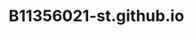 # B11356021-st.github.io

<html lang="zh-Hant">
<head>
    <meta charset="UTF-8">
    <meta name="viewport" content="width=device-width, initial-scale=1.0">
    <title>SEVENTEEN 韓國團體介紹</title>
    <style>
        * {
            margin: 0;
            padding: 0;
            box-sizing: border-box;
        }

        body {
            font-family: 'Arial', sans-serif;
            background: linear-gradient(135deg, #ffc1e3, #87ceeb, #ffb3d9, #b3e0ff);
            background-size: 400% 400%;
            animation: gradientShift 8s ease infinite;
            min-height: 100vh;
            padding: 20px;
        }

        @keyframes gradientShift {
            0% { background-position: 0% 50%; }
            50% { background-position: 100% 50%; }
            100% { background-position: 0% 50%; }
        }

        .container {
            max-width: 1000px;
            margin: 0 auto;
            background: rgba(255, 255, 255, 0.95);
            backdrop-filter: blur(10px);
            border-radius: 20px;
            box-shadow: 0 15px 35px rgba(0, 0, 0, 0.2);
            border: 2px solid rgba(255, 182, 193, 0.4);
            overflow: hidden;
        }

        /* 導航欄樣式 */
        .navbar {
            background: linear-gradient(45deg, #ffb6c1, #87ceeb);
            padding: 1rem 0;
            text-align: center;
        }

        .nav-buttons {
            display: flex;
            justify-content: center;
            gap: 1rem;
        }

        .nav-btn {
            background: rgba(255, 255, 255, 0.9);
            border: none;
            padding: 0.8rem 2rem;
            border-radius: 25px;
            color: #6495ed;
            font-weight: bold;
            cursor: pointer;
            transition: all 0.3s ease;
            font-size: 1rem;
        }

        .nav-btn:hover {
            background: white;
            transform: translateY(-2px);
            box-shadow: 0 5px 15px rgba(0, 0, 0, 0.2);
        }

        .nav-btn.active {
            background: #6495ed;
            color: white;
        }

        /* 頁面內容樣式 */
        .page {
            display: none;
            padding: 2.5rem;
            min-height: 500px;
        }

        .page.active {
            display: block;
        }

        .page-header {
            text-align: center;
            margin-bottom: 2rem;
        }

        .page-title {
            background: linear-gradient(45deg, #ffb6c1, #87ceeb);
            -webkit-background-clip: text;
            -webkit-text-fill-color: transparent;
            background-clip: text;
            font-size: 2.5rem;
            font-weight: bold;
            margin-bottom: 1rem;
        }

        .page-subtitle {
            color: #6495ed;
            font-size: 1.2rem;
            margin-bottom: 1.5rem;
        }

        /* 第一頁 - 團體介紹 */
        .intro-content {
            display: flex;
            align-items: center;
            gap: 2rem;
            margin-bottom: 2rem;
        }

        .profile-image {
            width: 150px;
            height: 150px;
            border-radius: 50%;
            border: 4px solid #ffb6c1;
            background: linear-gradient(45deg, #ffb6c1, #87ceeb);
            display: flex;
            align-items: center;
            justify-content: center;
            font-size: 3rem;
            color: white;
            font-weight: bold;
            flex-shrink: 0;
        }

        .intro-text {
            flex: 1;
            line-height: 1.8;
            color: #444;
            font-size: 1.1rem;
        }

        .stats-grid {
            display: grid;
            grid-template-columns: repeat(auto-fit, minmax(200px, 1fr));
            gap: 1.5rem;
            margin-top: 2rem;
        }

        .stat-item {
            background: linear-gradient(45deg, #ffe4e1, #e6f3ff);
            padding: 1.5rem;
            border-radius: 15px;
            text-align: center;
            border: 1px solid rgba(255, 182, 193, 0.3);
            transition: transform 0.3s ease;
        }

        .stat-item:hover {
            transform: translateY(-5px);
        }

        .stat-number {
            font-size: 2rem;
            font-weight: bold;
            color: #ffb6c1;
            margin-bottom: 0.5rem;
        }

        .stat-label {
            color: #6495ed;
            font-weight: bold;
        }

        /* 第二頁 - 成員介紹 */
        .members-grid {
            display: grid;
            grid-template-columns: repeat(auto-fit, minmax(280px, 1fr));
            gap: 1.5rem;
        }

        .team-section {
            background: linear-gradient(45deg, #ffe4e1, #e6f3ff);
            border-radius: 15px;
            padding: 1.5rem;
            border: 1px solid rgba(255, 182, 193, 0.3);
        }

        .team-title {
            color: #ffb6c1;
            font-size: 1.3rem;
            font-weight: bold;
            margin-bottom: 1rem;
            text-align: center;
        }

        .member-list {
            display: flex;
            flex-direction: column;
            gap: 0.8rem;
        }

        .member-item {
            background: white;
            padding: 1rem;
            border-radius: 10px;
            color: #6495ed;
            font-weight: 500;
            text-align: center;
            transition: all 0.3s ease;
        }

        .member-item:hover {
            transform: scale(1.02);
            box-shadow: 0 5px 15px rgba(255, 182, 193, 0.3);
        }

        /* 第三頁 - 作品與連結 */
        .content-grid {
            display: grid;
            grid-template-columns: 1fr 1fr;
            gap: 2rem;
        }

        .content-section {
            background: linear-gradient(45deg, #ffe4e1, #e6f3ff);
            border-radius: 15px;
            padding: 2rem;
            border: 1px solid rgba(255, 182, 193, 0.3);
        }

        .section-title {
            color: #ffb6c1;
            font-size: 1.4rem;
            font-weight: bold;
            margin-bottom: 1.5rem;
            text-align: center;
        }

        .song-list {
            display: flex;
            flex-direction: column;
            gap: 1rem;
        }

        .song-item {
            background: white;
            padding: 1rem 1.5rem;
            border-radius: 10px;
            color: #6495ed;
            font-weight: 500;
            text-align: center;
            transition: all 0.3s ease;
            position: relative;
            overflow: hidden;
        }

        .song-item:hover {
            transform: translateX(5px);
            box-shadow: 0 5px 15px rgba(255, 182, 193, 0.3);
        }

        .song-item::before {
            content: '♪';
            position: absolute;
            left: 1rem;
            color: #ffb6c1;
            font-size: 1.2rem;
        }

        .contact-buttons {
            display: flex;
            flex-direction: column;
            gap: 1rem;
        }

        .contact-btn {
            background: linear-gradient(45deg, #ffb6c1, #87ceeb);
            border: none;
            padding: 1rem 2rem;
            border-radius: 25px;
            color: white;
            font-weight: bold;
            font-size: 1.1rem;
            cursor: pointer;
            transition: all 0.3s ease;
        }

        .contact-btn:hover {
            transform: scale(1.05);
            box-shadow: 0 8px 20px rgba(255, 182, 193, 0.5);
        }

        .contact-btn:nth-child(2) {
            background: linear-gradient(45deg, #87ceeb, #b0e0e6);
        }

        .contact-btn:nth-child(3) {
            background: linear-gradient(45deg, #ffb6c1, #ffc0cb);
        }

        /* 響應式設計 */
        @media (max-width: 768px) {
            body {
                padding: 10px;
            }

            .page {
                padding: 1.5rem;
            }

            .nav-buttons {
                flex-direction: column;
                gap: 0.5rem;
            }

            .nav-btn {
                padding: 0.6rem 1.5rem;
                font-size: 0.9rem;
            }

            .page-title {
                font-size: 2rem;
            }

            .intro-content {
                flex-direction: column;
                text-align: center;
            }

            .profile-image {
                width: 120px;
                height: 120px;
                font-size: 2.5rem;
            }

            .stats-grid {
                grid-template-columns: 1fr;
            }

            .members-grid {
                grid-template-columns: 1fr;
            }

            .content-grid {
                grid-template-columns: 1fr;
                gap: 1.5rem;
            }
        }

        @media (max-width: 480px) {
            .page {
                padding: 1rem;
            }

            .page-title {
                font-size: 1.8rem;
            }

            .profile-image {
                width: 100px;
                height: 100px;
                font-size: 2rem;
            }

            .intro-text {
                font-size: 1rem;
            }
            
        }
    </style>
</head>
<body>
    <div class="container">
        <!-- 導航欄 -->
        <nav class="navbar">
            <div class="nav-buttons">
                <button class="nav-btn active" onclick="showPage('intro')">團體介紹</button>
                <button class="nav-btn" onclick="showPage('members')">成員介紹</button>
                <button class="nav-btn" onclick="showPage('works')">作品與連結</button>
            </div>
        </nav>

        <!-- 第一頁：團體介紹 -->
        <div id="intro" class="page active">
            <div class="page-header">
                <h1 class="page-title">SEVENTEEN</h1>
                <p class="page-subtitle">세븐틴 - 自給自足偶像團體</p>
            </div>
            
            <div class="intro-content">
                <div class="profile-image">SVT</div>
                <div class="intro-text">
                    SEVENTEEN 是韓國 PLEDIS Entertainment 於 2015 年推出的 13 人男子偶像團體，由 Hip-hop Team、Vocal Team、Performance Team 三個小分隊組成。團體以自創曲、自編舞、自製作著稱，被稱為「自給自足偶像」，在全球擁有廣大粉絲群體。他們的音樂風格多元，從清新的校園風到成熟的都市風都能駕馭，展現了極強的音樂適應性和創作能力。
                </div>
            </div>

            <div class="stats-grid">
                <div class="stat-item">
                    <div class="stat-number">13</div>
                    <div class="stat-label">團體成員</div>
                </div>
                <div class="stat-item">
                    <div class="stat-number">3</div>
                    <div class="stat-label">小分隊</div>
                </div>
                <div class="stat-item">
                    <div class="stat-number">2015</div>
                    <div class="stat-label">出道年份</div>
                </div>
                <div class="stat-item">
                    <div class="stat-number">CARAT</div>
                    <div class="stat-label">官方粉絲名</div>
                </div>
            </div>
        </div>

        <!-- 第二頁：成員介紹 -->
        <div id="members" class="page">
            <div class="page-header">
                <h1 class="page-title">成員介紹</h1>
                <p class="page-subtitle">三個小分隊的才華洋溢成員們</p>
            </div>

            <div class="members-grid">
                <div class="team-section">
                    <h3 class="team-title">🎤 Vocal Team</h3>
                    <div class="member-list">
                        <div class="member-item">JEONGHAN (윤정한)</div>
                        <div class="member-item">JOSHUA (조슈아)</div>
                        <div class="member-item">WOOZI (우지)</div>
                        <div class="member-item">DK (도겸)</div>
                        <div class="member-item">SEUNGKWAN (승관)</div>
                    </div>
                </div>

                <div class="team-section">
                    <h3 class="team-title">🎵 Hip-hop Team</h3>
                    <div class="member-list">
                        <div class="member-item">S.COUPS (에스쿱스)</div>
                        <div class="member-item">WONWOO (원우)</div>
                        <div class="member-item">MINGYU (민규)</div>
                        <div class="member-item">VERNON (버논)</div>
                    </div>
                </div>

                <div class="team-section">
                    <h3 class="team-title">💃 Performance Team</h3>
                    <div class="member-list">
                        <div class="member-item">JUN (준)</div>
                        <div class="member-item">HOSHI (호시)</div>
                        <div class="member-item">THE8 (디에잇)</div>
                        <div class="member-item">DINO (디노)</div>
                    </div>
                </div>
            </div>
        </div>

        <!-- 第三頁：作品與連結 -->
        <div id="works" class="page">
            <div class="page-header">
                <h1 class="page-title">作品與連結</h1>
                <p class="page-subtitle">熱門歌曲與官方社群平台</p>
            </div>

            <div class="content-grid">
                <div class="content-section">
                    <h3 class="section-title">代表作品</h3>
                    <div class="song-list">
                        <div class="song-item"><a href="https://www.youtube.com/watch?v=9rUFQJrCT7M ">Adore U (아낀다)</a></div>
                        <div class="song-item"> <a href="https://www.youtube.com/watch?v=J-wFp43XOrA ">Very Nice (아주 Nice)</a></div>
                        <div class="song-item"> <a href="https://www.youtube.com/watch?v=zEkg4GBQumc  ">Don't Wanna Cry (울고 싶지 않아)</a></div>
                        <div class="song-item"> <a href="https://www.youtube.com/watch?v=gRnuFC4Ualw ">Hot</a></div>
                        <div class="song-item"> <a href="https://www.youtube.com/watch?v=zSQ48zyWZrY ">God of Music</a></div>
                        <div class="song-item"> <a href="https://www.youtube.com/watch?v=ThI0pBAbFnk ">Maestro</a></div>
                        <div class="song-item"> <a href="https://www.youtube.com/watch?v=5NPe8_gDSr4 ">Love,Money,Fame</a></div>
                        <div class="song-item"> <a href="https://www.youtube.com/watch?v=pS57UX6s-xw ">Thunder</a></div>
                    </div>
                </div>

                <div class="content-section">
                    <a href="http://"></a>
                    <h3 class="section-title">官方連結</h3>
                    <div class="contact-buttons">
                        <button class="contact-btn" onclick="window.open('#', '_blank')">
                            <a href="https://www.youtube.com/@pledis17">
                                    📺 YouTube Channel
                            </a>
                        </button>
                        <button class="contact-btn" onclick="window.open('#', '_blank')">
                            <a href="https://www.instagram.com/saythename_17">
                                 📷 Instagram
                            </a>
                        </button>
                        <button class="contact-btn" onclick="window.open('#', '_blank')">
                            <a href="https://www.facebook.com/seventeennews">
                                🐦 Twitter
                            </a>
                        </button>
                    </div>
                </div>
            </div>
        </div>
    </div>

    <script>
        function showPage(pageId) {
            // 隱藏所有頁面
            const pages = document.querySelectorAll('.page');
            pages.forEach(page => {
                page.classList.remove('active');
            });

            // 移除所有按鈕的 active 狀態
            const buttons = document.querySelectorAll('.nav-btn');
            buttons.forEach(btn => {
                btn.classList.remove('active');
            });

            // 顯示選中的頁面
            document.getElementById(pageId).classList.add('active');
            
            // 添加對應按鈕的 active 狀態
            event.target.classList.add('active');
        }

        // 添加淡入動畫效果
        document.addEventListener('DOMContentLoaded', function() {
            const pages = document.querySelectorAll('.page');
            pages.forEach(page => {
                page.style.opacity = '0';
                page.style.transition = 'opacity 0.3s ease-in-out';
            });

            // 顯示第一頁
            document.getElementById('intro').style.opacity = '1';
        });

        // 更新 showPage 函數以包含動畫
        function showPage(pageId) {
            const pages = document.querySelectorAll('.page');
            const buttons = document.querySelectorAll('.nav-btn');
            
            // 淡出當前頁面
            pages.forEach(page => {
                if (page.classList.contains('active')) {
                    page.style.opacity = '0';
                    setTimeout(() => {
                        page.classList.remove('active');
                    }, 300);
                }
            });

            // 移除按鈕 active 狀態
            buttons.forEach(btn => btn.classList.remove('active'));

            // 淡入新頁面
            setTimeout(() => {
                document.getElementById(pageId).classList.add('active');
                document.getElementById(pageId).style.opacity = '1';
                event.target.classList.add('active');
            }, 300);
        }
    </script>
</body>
</html>

